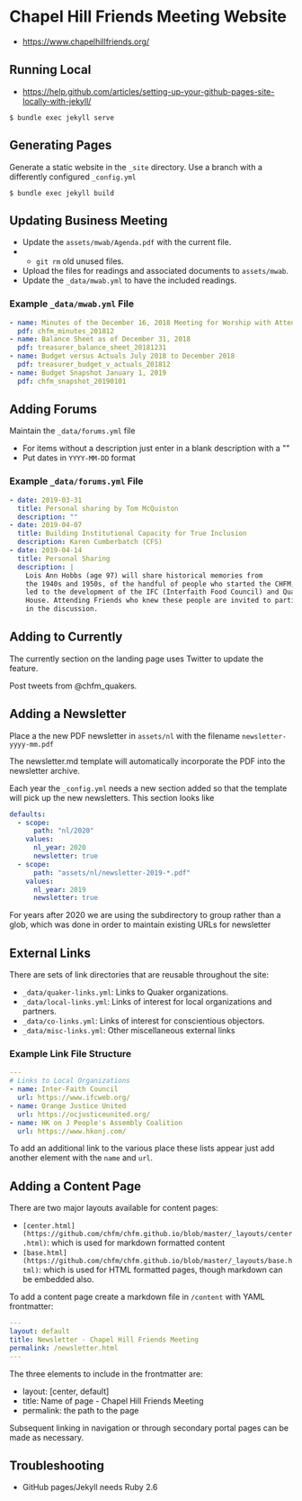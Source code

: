 # Chapel Hill Friends Meeting Website

- https://www.chapelhillfriends.org/

## Running Local

- https://help.github.com/articles/setting-up-your-github-pages-site-locally-with-jekyll/

`$ bundle exec jekyll serve`

## Generating Pages

Generate a static website in the `_site` directory. Use a branch with a
differently configured `_config.yml`

`$ bundle exec jekyll build`

## Updating Business Meeting

- Update the `assets/mwab/Agenda.pdf` with the current file.
- - `git rm` old unused files.
- Upload the files for readings and associated documents to `assets/mwab`.
- Update the `_data/mwab.yml` to have the included readings.

### Example `_data/mwab.yml` File
```YAML
- name: Minutes of the December 16, 2018 Meeting for Worship with Attention to Business
  pdf: chfm_minutes_201812
- name: Balance Sheet as of December 31, 2018
  pdf: treasurer_balance_sheet_20181231
- name: Budget versus Actuals July 2018 to December 2018
  pdf: treasurer_budget_v_actuals_201812
- name: Budget Snapshot January 1, 2019
  pdf: chfm_snapshot_20190101
```

## Adding Forums

Maintain the `_data/forums.yml` file

- For items without a description just enter in a blank description with a ""
- Put dates in `YYYY-MM-DD` format

### Example `_data/forums.yml` File

```YAML
- date: 2019-03-31
  title: Personal sharing by Tom McQuiston
  description: ""
- date: 2019-04-07
  title: Building Institutional Capacity for True Inclusion
  description: Karen Cumberbatch (CFS)
- date: 2019-04-14
  title: Personal Sharing
  description: |
    Lois Ann Hobbs (age 97) will share historical memories from
    the 1940s and 1950s, of the handful of people who started the CHFM, which
    led to the development of the IFC (Interfaith Food Council) and Quaker
    House. Attending Friends who knew these people are invited to participate
    in the discussion.
```

## Adding to Currently

The currently section on the landing page uses Twitter to update the feature.

Post tweets from @chfm_quakers.

## Adding a Newsletter

Place a the new PDF newsletter in `assets/nl` with the filename
`newsletter-yyyy-mm.pdf`

The newsletter.md template will automatically incorporate the PDF into the
newsletter archive.

Each year the `_config.yml` needs a new section added so that the template will
pick up the new newsletters. This section looks like

```YAML
defaults:
  - scope:
      path: "nl/2020"
    values:
      nl_year: 2020
      newsletter: true
  - scope:
      path: "assets/nl/newsletter-2019-*.pdf"
    values:
      nl_year: 2019
      newsletter: true
```

For years after 2020 we are using the subdirectory to group rather than a glob,
which was done in order to maintain existing URLs for newsletter

## External Links

There are sets of link directories that are reusable throughout the site:

- `_data/quaker-links.yml`: Links to Quaker organizations.
- `_data/local-links.yml`: Links of interest for local organizations and partners.
- `_data/co-links.yml`: Links of interest for conscientious objectors.
- `_data/misc-links.yml`: Other miscellaneous external links

### Example Link File Structure
```YAML
---
# Links to Local Organizations
- name: Inter-Faith Council
  url: https://www.ifcweb.org/
- name: Orange Justice United
  url: https://ocjusticeunited.org/
- name: HK on J People's Assembly Coalition
  url: https://www.hkonj.com/
```

To add an additional link to the various place these lists appear just add
another element with the `name` and `url`.

## Adding a Content Page

There are two major layouts available for content pages:

- `[center.html](https://github.com/chfm/chfm.github.io/blob/master/_layouts/center.html)`: which is used for markdown formatted content
- `[base.html](https://github.com/chfm/chfm.github.io/blob/master/_layouts/base.html)`: which is used for HTML formatted pages, though markdown can be embedded also.

To add a content page create a markdown file in `/content` with YAML frontmatter:

```YAML
---
layout: default
title: Newsletter - Chapel Hill Friends Meeting
permalink: /newsletter.html
---
```

The three elements to include in the frontmatter are:

- layout: [center, default]
- title: Name of page - Chapel Hill Friends Meeting
- permalink: the path to the page

Subsequent linking in navigation or through secondary portal pages can be made
as necessary.

## Troubleshooting

- GitHub pages/Jekyll needs Ruby 2.6 
